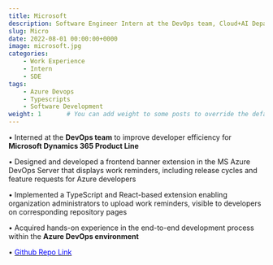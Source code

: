```yaml
---
title: Microsoft
description: Software Engineer Intern at the DevOps team, Cloud+AI Department 
slug: Micro
date: 2022-08-01 00:00:00+0000
image: microsoft.jpg
categories:
    - Work Experience
    - Intern
    - SDE
tags:
    - Azure Devops
    - Typescripts
    - Software Development
weight: 1       # You can add weight to some posts to override the default sorting (date descending)
---
```


• Interned at the **DevOps team** to improve developer efficiency for **Microsoft Dynamics 365 Product Line**

• Designed and developed a frontend banner extension in the MS Azure DevOps Server that displays work reminders, including release cycles and feature requests for Azure developers

• Implemented a TypeScript and React-based extension enabling organization administrators to upload work reminders, visible to developers on corresponding repository pages

• Acquired hands-on experience in the end-to-end development process within the **Azure DevOps environment**

• [<span style="color:blue"> Github Repo Link <span>](https://github.com/yiwenlong2001/specific_banner)